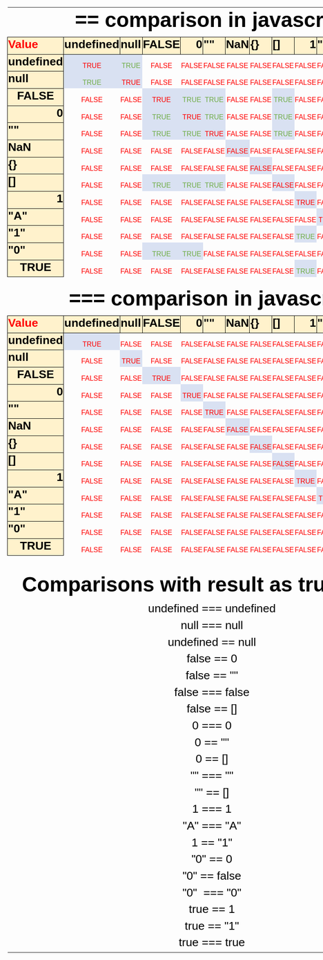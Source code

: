 
<!-- saved from url=(0037)data:text/html,<html contenteditable> -->
<html><head><meta http-equiv="Content-Type" content="text/html; charset=windows-1252"></head><body><div>




<style>
<!--table
	{mso-displayed-decimal-separator:"\.";
	mso-displayed-thousand-separator:"\,";}
@page
	{margin:.75in .7in .75in .7in;
	mso-header-margin:.3in;
	mso-footer-margin:.3in;}
td
	{padding-top:1px;
	padding-right:1px;
	padding-left:1px;
	mso-ignore:padding;
	color:black;
	font-size:12.0pt;
	font-weight:400;
	font-style:normal;
	text-decoration:none;
	font-family:Calibri, sans-serif;
	mso-font-charset:0;
	mso-number-format:General;
	text-align:general;
	vertical-align:bottom;
	border:none;
	mso-background-source:auto;
	mso-pattern:auto;
	mso-protection:locked visible;
	white-space:nowrap;
	mso-rotate:0;}
.xl63
	{font-size:20.0pt;
	font-weight:700;
	border:.5pt solid windowtext;
	background:#FFF2CC;
	mso-pattern:black none;}
.xl64
	{color:red;
	font-size:20.0pt;
	font-weight:700;
	border:.5pt solid windowtext;
	background:#FFF2CC;
	mso-pattern:black none;}
.xl65
	{color:red;}
.xl66
	{color:#70AD47;}
.xl67
	{color:#70AD47;
	background:#D9E1F2;
	mso-pattern:black none;}
.xl68
	{color:red;
	background:#D9E1F2;
	mso-pattern:black none;}
.xl69
	{font-size:36.0pt;
	font-weight:700;
	text-align:center;
	border-top:none;
	border-right:none;
	border-bottom:.5pt solid windowtext;
	border-left:none;}
.xl70
	{font-size:20.0pt;
	text-align:center;}
.xl71
	{font-size:36.0pt;
	font-weight:700;
	text-align:center;}
-->
</style>




<table border="0" cellpadding="0" cellspacing="0" width="890" style="border-collapse:
 collapse;width:667pt">
<!--StartFragment-->
 <colgroup><col width="125" style="mso-width-source:userset;mso-width-alt:4010;width:94pt">
 <col width="125" style="mso-width-source:userset;mso-width-alt:4010;width:94pt">
 <col width="53" style="mso-width-source:userset;mso-width-alt:1706;width:40pt">
 <col width="76" style="mso-width-source:userset;mso-width-alt:2432;width:57pt">
 <col width="47" span="2" style="mso-width-source:userset;mso-width-alt:1493;
 width:35pt">
 <col width="60" style="mso-width-source:userset;mso-width-alt:1920;width:45pt">
 <col width="47" span="3" style="mso-width-source:userset;mso-width-alt:1493;
 width:35pt">
 <col width="51" style="mso-width-source:userset;mso-width-alt:1621;width:38pt">
 <col width="48" span="2" style="mso-width-source:userset;mso-width-alt:1536;
 width:36pt">
 <col width="69" style="mso-width-source:userset;mso-width-alt:2218;width:52pt">
 </colgroup><tbody><tr height="67" style="mso-height-source:userset;height:50.0pt">
  <td colspan="14" height="67" class="xl69" width="890" style="height:50.0pt;
  width:667pt">== comparison in javascript</td>
 </tr>
 <tr height="35" style="height:26.0pt">
  <td height="35" class="xl64" style="height:26.0pt;border-top:none">Value</td>
  <td class="xl63" style="border-top:none;border-left:none">undefined</td>
  <td class="xl63" style="border-top:none;border-left:none">null</td>
  <td class="xl63" align="center" style="border-top:none;border-left:none">FALSE</td>
  <td class="xl63" align="right" style="border-top:none;border-left:none">0</td>
  <td class="xl63" style="border-top:none;border-left:none">""</td>
  <td class="xl63" style="border-top:none;border-left:none">NaN</td>
  <td class="xl63" style="border-top:none;border-left:none">{}</td>
  <td class="xl63" style="border-top:none;border-left:none">[]</td>
  <td class="xl63" align="right" style="border-top:none;border-left:none">1</td>
  <td class="xl63" style="border-top:none;border-left:none">"A"</td>
  <td class="xl63" style="border-top:none;border-left:none">"1"</td>
  <td class="xl63" style="border-top:none;border-left:none">"0"</td>
  <td class="xl63" align="center" style="border-top:none;border-left:none">TRUE</td>
 </tr>
 <tr height="35" style="height:26.0pt">
  <td height="35" class="xl63" style="height:26.0pt;border-top:none">undefined</td>
  <td class="xl67" align="center">TRUE</td>
  <td class="xl66" align="center">TRUE</td>
  <td class="xl65" align="center">FALSE</td>
  <td class="xl65" align="center">FALSE</td>
  <td class="xl65" align="center">FALSE</td>
  <td class="xl65" align="center">FALSE</td>
  <td class="xl65" align="center">FALSE</td>
  <td class="xl65" align="center">FALSE</td>
  <td class="xl65" align="center">FALSE</td>
  <td class="xl65" align="center">FALSE</td>
  <td class="xl65" align="center">FALSE</td>
  <td class="xl65" align="center">FALSE</td>
  <td class="xl65" align="center">FALSE</td>
 </tr>
 <tr height="35" style="height:26.0pt">
  <td height="35" class="xl63" style="height:26.0pt;border-top:none">null</td>
  <td class="xl66" align="center">TRUE</td>
  <td class="xl67" align="center">TRUE</td>
  <td class="xl65" align="center">FALSE</td>
  <td class="xl65" align="center">FALSE</td>
  <td class="xl65" align="center">FALSE</td>
  <td class="xl65" align="center">FALSE</td>
  <td class="xl65" align="center">FALSE</td>
  <td class="xl65" align="center">FALSE</td>
  <td class="xl65" align="center">FALSE</td>
  <td class="xl65" align="center">FALSE</td>
  <td class="xl65" align="center">FALSE</td>
  <td class="xl65" align="center">FALSE</td>
  <td class="xl65" align="center">FALSE</td>
 </tr>
 <tr height="35" style="height:26.0pt">
  <td height="35" class="xl63" align="center" style="height:26.0pt;border-top:none">FALSE</td>
  <td class="xl65" align="center">FALSE</td>
  <td class="xl65" align="center">FALSE</td>
  <td class="xl67" align="center">TRUE</td>
  <td class="xl66" align="center">TRUE</td>
  <td class="xl66" align="center">TRUE</td>
  <td class="xl65" align="center">FALSE</td>
  <td class="xl65" align="center">FALSE</td>
  <td class="xl66" align="center">TRUE</td>
  <td class="xl65" align="center">FALSE</td>
  <td class="xl65" align="center">FALSE</td>
  <td class="xl65" align="center">FALSE</td>
  <td class="xl66" align="center">TRUE</td>
  <td class="xl65" align="center">FALSE</td>
 </tr>
 <tr height="35" style="height:26.0pt">
  <td height="35" class="xl63" align="right" style="height:26.0pt;border-top:none">0</td>
  <td class="xl65" align="center">FALSE</td>
  <td class="xl65" align="center">FALSE</td>
  <td class="xl66" align="center">TRUE</td>
  <td class="xl67" align="center">TRUE</td>
  <td class="xl66" align="center">TRUE</td>
  <td class="xl65" align="center">FALSE</td>
  <td class="xl65" align="center">FALSE</td>
  <td class="xl66" align="center">TRUE</td>
  <td class="xl65" align="center">FALSE</td>
  <td class="xl65" align="center">FALSE</td>
  <td class="xl65" align="center">FALSE</td>
  <td class="xl66" align="center">TRUE</td>
  <td class="xl65" align="center">FALSE</td>
 </tr>
 <tr height="35" style="height:26.0pt">
  <td height="35" class="xl63" style="height:26.0pt;border-top:none">""</td>
  <td class="xl65" align="center">FALSE</td>
  <td class="xl65" align="center">FALSE</td>
  <td class="xl66" align="center">TRUE</td>
  <td class="xl66" align="center">TRUE</td>
  <td class="xl67" align="center">TRUE</td>
  <td class="xl65" align="center">FALSE</td>
  <td class="xl65" align="center">FALSE</td>
  <td class="xl66" align="center">TRUE</td>
  <td class="xl65" align="center">FALSE</td>
  <td class="xl65" align="center">FALSE</td>
  <td class="xl65" align="center">FALSE</td>
  <td class="xl65" align="center">FALSE</td>
  <td class="xl65" align="center">FALSE</td>
 </tr>
 <tr height="35" style="height:26.0pt">
  <td height="35" class="xl63" style="height:26.0pt;border-top:none">NaN</td>
  <td class="xl65" align="center">FALSE</td>
  <td class="xl65" align="center">FALSE</td>
  <td class="xl65" align="center">FALSE</td>
  <td class="xl65" align="center">FALSE</td>
  <td class="xl65" align="center">FALSE</td>
  <td class="xl68" align="center">FALSE</td>
  <td class="xl65" align="center">FALSE</td>
  <td class="xl65" align="center">FALSE</td>
  <td class="xl65" align="center">FALSE</td>
  <td class="xl65" align="center">FALSE</td>
  <td class="xl65" align="center">FALSE</td>
  <td class="xl65" align="center">FALSE</td>
  <td class="xl65" align="center">FALSE</td>
 </tr>
 <tr height="35" style="height:26.0pt">
  <td height="35" class="xl63" style="height:26.0pt;border-top:none">{}</td>
  <td class="xl65" align="center">FALSE</td>
  <td class="xl65" align="center">FALSE</td>
  <td class="xl65" align="center">FALSE</td>
  <td class="xl65" align="center">FALSE</td>
  <td class="xl65" align="center">FALSE</td>
  <td class="xl65" align="center">FALSE</td>
  <td class="xl68" align="center">FALSE</td>
  <td class="xl65" align="center">FALSE</td>
  <td class="xl65" align="center">FALSE</td>
  <td class="xl65" align="center">FALSE</td>
  <td class="xl65" align="center">FALSE</td>
  <td class="xl65" align="center">FALSE</td>
  <td class="xl65" align="center">FALSE</td>
 </tr>
 <tr height="35" style="height:26.0pt">
  <td height="35" class="xl63" style="height:26.0pt;border-top:none">[]</td>
  <td class="xl65" align="center">FALSE</td>
  <td class="xl65" align="center">FALSE</td>
  <td class="xl66" align="center">TRUE</td>
  <td class="xl66" align="center">TRUE</td>
  <td class="xl66" align="center">TRUE</td>
  <td class="xl65" align="center">FALSE</td>
  <td class="xl65" align="center">FALSE</td>
  <td class="xl68" align="center">FALSE</td>
  <td class="xl65" align="center">FALSE</td>
  <td class="xl65" align="center">FALSE</td>
  <td class="xl65" align="center">FALSE</td>
  <td class="xl65" align="center">FALSE</td>
  <td class="xl65" align="center">FALSE</td>
 </tr>
 <tr height="35" style="height:26.0pt">
  <td height="35" class="xl63" align="right" style="height:26.0pt;border-top:none">1</td>
  <td class="xl65" align="center">FALSE</td>
  <td class="xl65" align="center">FALSE</td>
  <td class="xl65" align="center">FALSE</td>
  <td class="xl65" align="center">FALSE</td>
  <td class="xl65" align="center">FALSE</td>
  <td class="xl65" align="center">FALSE</td>
  <td class="xl65" align="center">FALSE</td>
  <td class="xl65" align="center">FALSE</td>
  <td class="xl67" align="center">TRUE</td>
  <td class="xl65" align="center">FALSE</td>
  <td class="xl66" align="center">TRUE</td>
  <td class="xl65" align="center">FALSE</td>
  <td class="xl67" align="center">TRUE</td>
 </tr>
 <tr height="35" style="height:26.0pt">
  <td height="35" class="xl63" style="height:26.0pt;border-top:none">"A"</td>
  <td class="xl65" align="center">FALSE</td>
  <td class="xl65" align="center">FALSE</td>
  <td class="xl65" align="center">FALSE</td>
  <td class="xl65" align="center">FALSE</td>
  <td class="xl65" align="center">FALSE</td>
  <td class="xl65" align="center">FALSE</td>
  <td class="xl65" align="center">FALSE</td>
  <td class="xl65" align="center">FALSE</td>
  <td class="xl65" align="center">FALSE</td>
  <td class="xl67" align="center">TRUE</td>
  <td class="xl65" align="center">FALSE</td>
  <td class="xl65" align="center">FALSE</td>
  <td class="xl65" align="center">FALSE</td>
 </tr>
 <tr height="35" style="height:26.0pt">
  <td height="35" class="xl63" style="height:26.0pt;border-top:none">"1"</td>
  <td class="xl65" align="center">FALSE</td>
  <td class="xl65" align="center">FALSE</td>
  <td class="xl65" align="center">FALSE</td>
  <td class="xl65" align="center">FALSE</td>
  <td class="xl65" align="center">FALSE</td>
  <td class="xl65" align="center">FALSE</td>
  <td class="xl65" align="center">FALSE</td>
  <td class="xl65" align="center">FALSE</td>
  <td class="xl66" align="center">TRUE</td>
  <td class="xl65" align="center">FALSE</td>
  <td class="xl67" align="center">TRUE</td>
  <td class="xl65" align="center">FALSE</td>
  <td class="xl67" align="center">TRUE</td>
 </tr>
 <tr height="35" style="height:26.0pt">
  <td height="35" class="xl63" style="height:26.0pt;border-top:none">"0"</td>
  <td class="xl65" align="center">FALSE</td>
  <td class="xl65" align="center">FALSE</td>
  <td class="xl66" align="center">TRUE</td>
  <td class="xl66" align="center">TRUE</td>
  <td class="xl65" align="center">FALSE</td>
  <td class="xl65" align="center">FALSE</td>
  <td class="xl65" align="center">FALSE</td>
  <td class="xl65" align="center">FALSE</td>
  <td class="xl65" align="center">FALSE</td>
  <td class="xl65" align="center">FALSE</td>
  <td class="xl65" align="center">FALSE</td>
  <td class="xl67" align="center">TRUE</td>
  <td class="xl65" align="center">FALSE</td>
 </tr>
 <tr height="35" style="height:26.0pt">
  <td height="35" class="xl63" align="center" style="height:26.0pt;border-top:none">TRUE</td>
  <td class="xl65" align="center">FALSE</td>
  <td class="xl65" align="center">FALSE</td>
  <td class="xl65" align="center">FALSE</td>
  <td class="xl65" align="center">FALSE</td>
  <td class="xl65" align="center">FALSE</td>
  <td class="xl65" align="center">FALSE</td>
  <td class="xl65" align="center">FALSE</td>
  <td class="xl65" align="center">FALSE</td>
  <td class="xl66" align="center">TRUE</td>
  <td class="xl65" align="center">FALSE</td>
  <td class="xl66" align="center">TRUE</td>
  <td class="xl65" align="center">FALSE</td>
  <td class="xl67" align="center">TRUE</td>
 </tr>
 <tr height="21" style="height:16.0pt">
  <td height="21" style="height:16.0pt"></td>
  <td></td>
  <td></td>
  <td></td>
  <td></td>
  <td></td>
  <td></td>
  <td></td>
  <td></td>
  <td></td>
  <td></td>
  <td></td>
  <td></td>
  <td></td>
 </tr>
 <tr height="63" style="height:47.0pt">
  <td colspan="14" height="63" class="xl69" style="height:47.0pt">=== comparison in
  javascript</td>
 </tr>
 <tr height="35" style="height:26.0pt">
  <td height="35" class="xl64" style="height:26.0pt;border-top:none">Value</td>
  <td class="xl63" style="border-top:none;border-left:none">undefined</td>
  <td class="xl63" style="border-top:none;border-left:none">null</td>
  <td class="xl63" align="center" style="border-top:none;border-left:none">FALSE</td>
  <td class="xl63" align="right" style="border-top:none;border-left:none">0</td>
  <td class="xl63" style="border-top:none;border-left:none">""</td>
  <td class="xl63" style="border-top:none;border-left:none">NaN</td>
  <td class="xl63" style="border-top:none;border-left:none">{}</td>
  <td class="xl63" style="border-top:none;border-left:none">[]</td>
  <td class="xl63" align="right" style="border-top:none;border-left:none">1</td>
  <td class="xl63" style="border-top:none;border-left:none">"A"</td>
  <td class="xl63" style="border-top:none;border-left:none">"1"</td>
  <td class="xl63" style="border-top:none;border-left:none">"0"</td>
  <td class="xl63" align="center" style="border-top:none;border-left:none">TRUE</td>
 </tr>
 <tr height="35" style="height:26.0pt">
  <td height="35" class="xl63" style="height:26.0pt;border-top:none">undefined</td>
  <td class="xl67" align="center">TRUE</td>
  <td class="xl65" align="center">FALSE</td>
  <td class="xl65" align="center">FALSE</td>
  <td class="xl65" align="center">FALSE</td>
  <td class="xl65" align="center">FALSE</td>
  <td class="xl65" align="center">FALSE</td>
  <td class="xl65" align="center">FALSE</td>
  <td class="xl65" align="center">FALSE</td>
  <td class="xl65" align="center">FALSE</td>
  <td class="xl65" align="center">FALSE</td>
  <td class="xl65" align="center">FALSE</td>
  <td class="xl65" align="center">FALSE</td>
  <td class="xl65" align="center">FALSE</td>
 </tr>
 <tr height="35" style="height:26.0pt">
  <td height="35" class="xl63" style="height:26.0pt;border-top:none">null</td>
  <td class="xl65" align="center">FALSE</td>
  <td class="xl67" align="center">TRUE</td>
  <td class="xl65" align="center">FALSE</td>
  <td class="xl65" align="center">FALSE</td>
  <td class="xl65" align="center">FALSE</td>
  <td class="xl65" align="center">FALSE</td>
  <td class="xl65" align="center">FALSE</td>
  <td class="xl65" align="center">FALSE</td>
  <td class="xl65" align="center">FALSE</td>
  <td class="xl65" align="center">FALSE</td>
  <td class="xl65" align="center">FALSE</td>
  <td class="xl65" align="center">FALSE</td>
  <td class="xl65" align="center">FALSE</td>
 </tr>
 <tr height="35" style="height:26.0pt">
  <td height="35" class="xl63" align="center" style="height:26.0pt;border-top:none">FALSE</td>
  <td class="xl65" align="center">FALSE</td>
  <td class="xl65" align="center">FALSE</td>
  <td class="xl67" align="center">TRUE</td>
  <td class="xl65" align="center">FALSE</td>
  <td class="xl65" align="center">FALSE</td>
  <td class="xl65" align="center">FALSE</td>
  <td class="xl65" align="center">FALSE</td>
  <td class="xl65" align="center">FALSE</td>
  <td class="xl65" align="center">FALSE</td>
  <td class="xl65" align="center">FALSE</td>
  <td class="xl65" align="center">FALSE</td>
  <td class="xl65" align="center">FALSE</td>
  <td class="xl65" align="center">FALSE</td>
 </tr>
 <tr height="35" style="height:26.0pt">
  <td height="35" class="xl63" align="right" style="height:26.0pt;border-top:none">0</td>
  <td class="xl65" align="center">FALSE</td>
  <td class="xl65" align="center">FALSE</td>
  <td class="xl65" align="center">FALSE</td>
  <td class="xl67" align="center">TRUE</td>
  <td class="xl65" align="center">FALSE</td>
  <td class="xl65" align="center">FALSE</td>
  <td class="xl65" align="center">FALSE</td>
  <td class="xl65" align="center">FALSE</td>
  <td class="xl65" align="center">FALSE</td>
  <td class="xl65" align="center">FALSE</td>
  <td class="xl65" align="center">FALSE</td>
  <td class="xl65" align="center">FALSE</td>
  <td class="xl65" align="center">FALSE</td>
 </tr>
 <tr height="35" style="height:26.0pt">
  <td height="35" class="xl63" style="height:26.0pt;border-top:none">""</td>
  <td class="xl65" align="center">FALSE</td>
  <td class="xl65" align="center">FALSE</td>
  <td class="xl65" align="center">FALSE</td>
  <td class="xl65" align="center">FALSE</td>
  <td class="xl67" align="center">TRUE</td>
  <td class="xl65" align="center">FALSE</td>
  <td class="xl65" align="center">FALSE</td>
  <td class="xl65" align="center">FALSE</td>
  <td class="xl65" align="center">FALSE</td>
  <td class="xl65" align="center">FALSE</td>
  <td class="xl65" align="center">FALSE</td>
  <td class="xl65" align="center">FALSE</td>
  <td class="xl65" align="center">FALSE</td>
 </tr>
 <tr height="35" style="height:26.0pt">
  <td height="35" class="xl63" style="height:26.0pt;border-top:none">NaN</td>
  <td class="xl65" align="center">FALSE</td>
  <td class="xl65" align="center">FALSE</td>
  <td class="xl65" align="center">FALSE</td>
  <td class="xl65" align="center">FALSE</td>
  <td class="xl65" align="center">FALSE</td>
  <td class="xl68" align="center">FALSE</td>
  <td class="xl65" align="center">FALSE</td>
  <td class="xl65" align="center">FALSE</td>
  <td class="xl65" align="center">FALSE</td>
  <td class="xl65" align="center">FALSE</td>
  <td class="xl65" align="center">FALSE</td>
  <td class="xl65" align="center">FALSE</td>
  <td class="xl65" align="center">FALSE</td>
 </tr>
 <tr height="35" style="height:26.0pt">
  <td height="35" class="xl63" style="height:26.0pt;border-top:none">{}</td>
  <td class="xl65" align="center">FALSE</td>
  <td class="xl65" align="center">FALSE</td>
  <td class="xl65" align="center">FALSE</td>
  <td class="xl65" align="center">FALSE</td>
  <td class="xl65" align="center">FALSE</td>
  <td class="xl65" align="center">FALSE</td>
  <td class="xl68" align="center">FALSE</td>
  <td class="xl65" align="center">FALSE</td>
  <td class="xl65" align="center">FALSE</td>
  <td class="xl65" align="center">FALSE</td>
  <td class="xl65" align="center">FALSE</td>
  <td class="xl65" align="center">FALSE</td>
  <td class="xl65" align="center">FALSE</td>
 </tr>
 <tr height="35" style="height:26.0pt">
  <td height="35" class="xl63" style="height:26.0pt;border-top:none">[]</td>
  <td class="xl65" align="center">FALSE</td>
  <td class="xl65" align="center">FALSE</td>
  <td class="xl65" align="center">FALSE</td>
  <td class="xl65" align="center">FALSE</td>
  <td class="xl65" align="center">FALSE</td>
  <td class="xl65" align="center">FALSE</td>
  <td class="xl65" align="center">FALSE</td>
  <td class="xl68" align="center">FALSE</td>
  <td class="xl65" align="center">FALSE</td>
  <td class="xl65" align="center">FALSE</td>
  <td class="xl65" align="center">FALSE</td>
  <td class="xl65" align="center">FALSE</td>
  <td class="xl65" align="center">FALSE</td>
 </tr>
 <tr height="35" style="height:26.0pt">
  <td height="35" class="xl63" align="right" style="height:26.0pt;border-top:none">1</td>
  <td class="xl65" align="center">FALSE</td>
  <td class="xl65" align="center">FALSE</td>
  <td class="xl65" align="center">FALSE</td>
  <td class="xl65" align="center">FALSE</td>
  <td class="xl65" align="center">FALSE</td>
  <td class="xl65" align="center">FALSE</td>
  <td class="xl65" align="center">FALSE</td>
  <td class="xl65" align="center">FALSE</td>
  <td class="xl67" align="center">TRUE</td>
  <td class="xl65" align="center">FALSE</td>
  <td class="xl65" align="center">FALSE</td>
  <td class="xl65" align="center">FALSE</td>
  <td class="xl65" align="center">FALSE</td>
 </tr>
 <tr height="35" style="height:26.0pt">
  <td height="35" class="xl63" style="height:26.0pt;border-top:none">"A"</td>
  <td class="xl65" align="center">FALSE</td>
  <td class="xl65" align="center">FALSE</td>
  <td class="xl65" align="center">FALSE</td>
  <td class="xl65" align="center">FALSE</td>
  <td class="xl65" align="center">FALSE</td>
  <td class="xl65" align="center">FALSE</td>
  <td class="xl65" align="center">FALSE</td>
  <td class="xl65" align="center">FALSE</td>
  <td class="xl65" align="center">FALSE</td>
  <td class="xl67" align="center">TRUE</td>
  <td class="xl65" align="center">FALSE</td>
  <td class="xl65" align="center">FALSE</td>
  <td class="xl65" align="center">FALSE</td>
 </tr>
 <tr height="35" style="height:26.0pt">
  <td height="35" class="xl63" style="height:26.0pt;border-top:none">"1"</td>
  <td class="xl65" align="center">FALSE</td>
  <td class="xl65" align="center">FALSE</td>
  <td class="xl65" align="center">FALSE</td>
  <td class="xl65" align="center">FALSE</td>
  <td class="xl65" align="center">FALSE</td>
  <td class="xl65" align="center">FALSE</td>
  <td class="xl65" align="center">FALSE</td>
  <td class="xl65" align="center">FALSE</td>
  <td class="xl65" align="center">FALSE</td>
  <td class="xl65" align="center">FALSE</td>
  <td class="xl67" align="center">TRUE</td>
  <td class="xl65" align="center">FALSE</td>
  <td class="xl65" align="center">FALSE</td>
 </tr>
 <tr height="35" style="height:26.0pt">
  <td height="35" class="xl63" style="height:26.0pt;border-top:none">"0"</td>
  <td class="xl65" align="center">FALSE</td>
  <td class="xl65" align="center">FALSE</td>
  <td class="xl65" align="center">FALSE</td>
  <td class="xl65" align="center">FALSE</td>
  <td class="xl65" align="center">FALSE</td>
  <td class="xl65" align="center">FALSE</td>
  <td class="xl65" align="center">FALSE</td>
  <td class="xl65" align="center">FALSE</td>
  <td class="xl65" align="center">FALSE</td>
  <td class="xl65" align="center">FALSE</td>
  <td class="xl65" align="center">FALSE</td>
  <td class="xl67" align="center">TRUE</td>
  <td class="xl65" align="center">FALSE</td>
 </tr>
 <tr height="35" style="height:26.0pt">
  <td height="35" class="xl63" align="center" style="height:26.0pt;border-top:none">TRUE</td>
  <td class="xl65" align="center">FALSE</td>
  <td class="xl65" align="center">FALSE</td>
  <td class="xl65" align="center">FALSE</td>
  <td class="xl65" align="center">FALSE</td>
  <td class="xl65" align="center">FALSE</td>
  <td class="xl65" align="center">FALSE</td>
  <td class="xl65" align="center">FALSE</td>
  <td class="xl65" align="center">FALSE</td>
  <td class="xl65" align="center">FALSE</td>
  <td class="xl65" align="center">FALSE</td>
  <td class="xl65" align="center">FALSE</td>
  <td class="xl65" align="center">FALSE</td>
  <td class="xl67" align="center">TRUE</td>
 </tr>
 <tr height="39" style="mso-height-source:userset;height:29.0pt">
  <td height="39" style="height:29.0pt"></td>
  <td></td>
  <td></td>
  <td></td>
  <td></td>
  <td></td>
  <td></td>
  <td></td>
  <td></td>
  <td></td>
  <td></td>
  <td></td>
  <td></td>
  <td></td>
 </tr>
 <tr height="51" style="mso-height-source:userset;height:38.0pt">
  <td colspan="14" height="51" class="xl71" style="height:38.0pt">Comparisons with
  result as true value.</td>
 </tr>
 <tr height="35" style="mso-height-source:userset;height:26.0pt">
  <td colspan="14" height="35" class="xl70" style="height:26.0pt">undefined ===
  undefined</td>
 </tr>
 <tr height="35" style="mso-height-source:userset;height:26.0pt">
  <td colspan="14" height="35" class="xl70" style="height:26.0pt">null === null</td>
 </tr>
 <tr height="35" style="mso-height-source:userset;height:26.0pt">
  <td colspan="14" height="35" class="xl70" style="height:26.0pt">undefined == null</td>
 </tr>
 <tr height="35" style="mso-height-source:userset;height:26.0pt">
  <td colspan="14" height="35" class="xl70" style="height:26.0pt">false == 0</td>
 </tr>
 <tr height="35" style="mso-height-source:userset;height:26.0pt">
  <td colspan="14" height="35" class="xl70" style="height:26.0pt">false ==
  ""</td>
 </tr>
 <tr height="35" style="mso-height-source:userset;height:26.0pt">
  <td colspan="14" height="35" class="xl70" style="height:26.0pt">false === false</td>
 </tr>
 <tr height="35" style="mso-height-source:userset;height:26.0pt">
  <td colspan="14" height="35" class="xl70" style="height:26.0pt">false == []</td>
 </tr>
 <tr height="35" style="mso-height-source:userset;height:26.0pt">
  <td colspan="14" height="35" class="xl70" style="height:26.0pt">0 === 0</td>
 </tr>
 <tr height="35" style="mso-height-source:userset;height:26.0pt">
  <td colspan="14" height="35" class="xl70" style="height:26.0pt">0 == ""</td>
 </tr>
 <tr height="35" style="mso-height-source:userset;height:26.0pt">
  <td colspan="14" height="35" class="xl70" style="height:26.0pt">0 == []</td>
 </tr>
 <tr height="35" style="mso-height-source:userset;height:26.0pt">
  <td colspan="14" height="35" class="xl70" style="height:26.0pt">"" ===
  ""</td>
 </tr>
 <tr height="35" style="mso-height-source:userset;height:26.0pt">
  <td colspan="14" height="35" class="xl70" style="height:26.0pt">"" == []</td>
 </tr>
 <tr height="35" style="mso-height-source:userset;height:26.0pt">
  <td colspan="14" height="35" class="xl70" style="height:26.0pt">1 === 1</td>
 </tr>
 <tr height="35" style="mso-height-source:userset;height:26.0pt">
  <td colspan="14" height="35" class="xl70" style="height:26.0pt">"A" ===
  "A"</td>
 </tr>
 <tr height="35" style="mso-height-source:userset;height:26.0pt">
  <td colspan="14" height="35" class="xl70" style="height:26.0pt">1 == "1"</td>
 </tr>
 <tr height="35" style="mso-height-source:userset;height:26.0pt">
  <td colspan="14" height="35" class="xl70" style="height:26.0pt">"0" == 0</td>
 </tr>
 <tr height="35" style="mso-height-source:userset;height:26.0pt">
  <td colspan="14" height="35" class="xl70" style="height:26.0pt">"0" ==
  false</td>
 </tr>
 <tr height="35" style="mso-height-source:userset;height:26.0pt">
  <td colspan="14" height="35" class="xl70" style="height:26.0pt">"0"&nbsp; === "0"</td>
 </tr>
 <tr height="35" style="mso-height-source:userset;height:26.0pt">
  <td colspan="14" height="35" class="xl70" style="height:26.0pt">true == 1</td>
 </tr>
 <tr height="35" style="mso-height-source:userset;height:26.0pt">
  <td colspan="14" height="35" class="xl70" style="height:26.0pt">true ==
  "1"</td>
 </tr>
 <tr height="35" style="mso-height-source:userset;height:26.0pt">
  <td colspan="14" height="35" class="xl70" style="height:26.0pt">true === true</td>
 </tr>
<!--EndFragment-->
</tbody></table></div><style>
<!--table
	{mso-displayed-decimal-separator:"\.";
	mso-displayed-thousand-separator:"\,";}
@page
	{margin:.75in .7in .75in .7in;
	mso-header-margin:.3in;
	mso-footer-margin:.3in;}
td
	{padding-top:1px;
	padding-right:1px;
	padding-left:1px;
	mso-ignore:padding;
	color:black;
	font-size:12.0pt;
	font-weight:400;
	font-style:normal;
	text-decoration:none;
	font-family:Calibri, sans-serif;
	mso-font-charset:0;
	mso-number-format:General;
	text-align:general;
	vertical-align:bottom;
	border:none;
	mso-background-source:auto;
	mso-pattern:auto;
	mso-protection:locked visible;
	white-space:nowrap;
	mso-rotate:0;}
.xl63
	{font-size:20.0pt;
	font-weight:700;
	border:.5pt solid windowtext;
	background:#FFF2CC;
	mso-pattern:black none;}
.xl64
	{color:red;
	font-size:20.0pt;
	font-weight:700;
	border:.5pt solid windowtext;
	background:#FFF2CC;
	mso-pattern:black none;}
.xl65
	{color:red;}
.xl66
	{color:#70AD47;
	background:#D9E1F2;
	mso-pattern:black none;}
.xl67
	{color:red;
	background:#D9E1F2;
	mso-pattern:black none;}
-->
</style></body></html>
